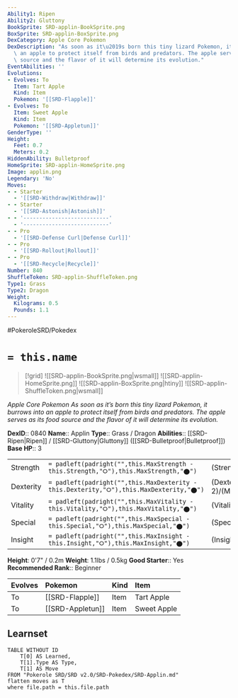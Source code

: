 ```yaml
---
Ability1: Ripen
Ability2: Gluttony
BookSprite: SRD-applin-BookSprite.png
BoxSprite: SRD-applin-BoxSprite.png
DexCategory: Apple Core Pokemon
DexDescription: "As soon as it\u2019s born this tiny lizard Pokemon, it burrows into\
  \ an apple to protect itself from birds and predators. The apple serves as its food\
  \ source and the flavor of it will determine its evolution."
EventAbilities: ''
Evolutions:
- Evolves: To
  Item: Tart Apple
  Kind: Item
  Pokemon: '[[SRD-Flapple]]'
- Evolves: To
  Item: Sweet Apple
  Kind: Item
  Pokemon: '[[SRD-Appletun]]'
GenderType: ''
Height:
  Feet: 0.7
  Meters: 0.2
HiddenAbility: Bulletproof
HomeSprite: SRD-applin-HomeSprite.png
Image: applin.png
Legendary: 'No'
Moves:
- - Starter
  - '[[SRD-Withdraw|Withdraw]]'
- - Starter
  - '[[SRD-Astonish|Astonish]]'
- - '---------------------------'
  - '---------------------------'
- - Pro
  - '[[SRD-Defense Curl|Defense Curl]]'
- - Pro
  - '[[SRD-Rollout|Rollout]]'
- - Pro
  - '[[SRD-Recycle|Recycle]]'
Number: 840
ShuffleToken: SRD-applin-ShuffleToken.png
Type1: Grass
Type2: Dragon
Weight:
  Kilograms: 0.5
  Pounds: 1.1
---
```


#PokeroleSRD/Pokedex

# `= this.name`

> [!grid]
> ![[SRD-applin-BookSprite.png|wsmall]]
> ![[SRD-applin-HomeSprite.png]]
> ![[SRD-applin-BoxSprite.png|htiny]]
> ![[SRD-applin-ShuffleToken.png|wsmall]]


*Apple Core Pokemon*
*As soon as it’s born this tiny lizard Pokemon, it burrows into an apple to protect itself from birds and predators. The apple serves as its food source and the flavor of it will determine its evolution.*

**DexID**:: 0840
**Name**:: Applin
**Type**:: Grass / Dragon
**Abilities**:: [[SRD-Ripen|Ripen]] / [[SRD-Gluttony|Gluttony]] ([[SRD-Bulletproof|Bulletproof]])
**Base HP**:: 3

|           |                                                                                        |                                          |
| --------- | -------------------------------------------------------------------------------------- | ---------------------------------------- |
| Strength  | `= padleft(padright("",this.MaxStrength - this.Strength,"⭘"),this.MaxStrength,"⬤")`    | (Strength::2)/(MaxStrength::4)   |
| Dexterity | `= padleft(padright("",this.MaxDexterity - this.Dexterity,"⭘"),this.MaxDexterity,"⬤")` | (Dexterity:: 2)/(MaxDexterity::4) |
| Vitality  | `= padleft(padright("",this.MaxVitality - this.Vitality,"⭘"),this.MaxVitality,"⬤")`    | (Vitality::2)/(MaxVitality::4)   |
| Special   | `= padleft(padright("",this.MaxSpecial - this.Special,"⭘"),this.MaxSpecial,"⬤")`       | (Special::2)/(MaxSpecial::4)     |
| Insight   | `= padleft(padright("",this.MaxInsight - this.Insight,"⭘"),this.MaxInsight,"⬤")`       | (Insight::2)/(MaxInsight::4)     |

**Height**: 0'7" / 0.2m
**Weight**: 1.1lbs / 0.5kg
**Good Starter**:: Yes
**Recommended Rank**:: Beginner

| Evolves   | Pokemon          | Kind   | Item        |
|:----------|:-----------------|:-------|:------------|
| To        | [[SRD-Flapple]]  | Item   | Tart Apple  |
| To        | [[SRD-Appletun]] | Item   | Sweet Apple |

## Learnset

```dataview
TABLE WITHOUT ID
    T[0] AS Learned,
    T[1].Type AS Type,
    T[1] AS Move
FROM "Pokerole SRD/SRD v2.0/SRD-Pokedex/SRD-Applin.md"
flatten moves as T
where file.path = this.file.path
```

